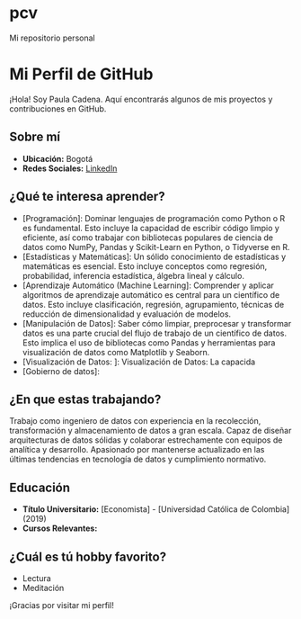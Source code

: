 # pcv
Mi repositorio personal
# Mi Perfil de GitHub

¡Hola! Soy Paula Cadena. Aquí encontrarás algunos de mis proyectos y contribuciones en GitHub.

## Sobre mí

- **Ubicación:** Bogotá
- **Redes Sociales:** [LinkedIn](https://www.linkedin.com/in/)

## ¿Qué te interesa aprender? 

- [Programación]: Dominar lenguajes de programación como Python o R es fundamental. Esto incluye la capacidad de escribir código limpio y eficiente, así como trabajar con bibliotecas populares de ciencia de datos como NumPy, Pandas y Scikit-Learn en Python, o Tidyverse en R.
- [Estadísticas y Matemáticas]: Un sólido conocimiento de estadísticas y matemáticas es esencial. Esto incluye conceptos como regresión, probabilidad, inferencia estadística, álgebra lineal y cálculo.
- [Aprendizaje Automático (Machine Learning]: Comprender y aplicar algoritmos de aprendizaje automático es central para un científico de datos. Esto incluye clasificación, regresión, agrupamiento, técnicas de reducción de dimensionalidad y evaluación de modelos.
- [Manipulación de Datos]: Saber cómo limpiar, preprocesar y transformar datos es una parte crucial del flujo de trabajo de un científico de datos. Esto implica el uso de bibliotecas como Pandas y herramientas para visualización de datos como Matplotlib y Seaborn.
- [Visualización de Datos: ]: Visualización de Datos: La capacida
- [Gobierno de datos]: 

## ¿En que estas trabajando? 

Trabajo como ingeniero de datos con experiencia en la recolección, transformación y almacenamiento de datos a gran escala. Capaz de diseñar arquitecturas de datos sólidas y colaborar estrechamente con equipos de analítica y desarrollo. Apasionado por mantenerse actualizado en las últimas tendencias en tecnología de datos y cumplimiento normativo.

## Educación

- **Título Universitario:** [Economista] - [Universidad Católica de Colombia] (2019)
- **Cursos Relevantes:** 

## ¿Cuál es tú hobby favorito? 

- Lectura
- Meditación

¡Gracias por visitar mi perfil!
